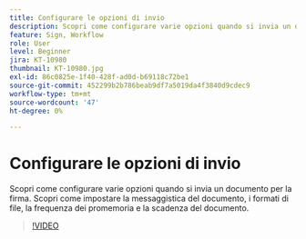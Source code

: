 ```yaml
---
title: Configurare le opzioni di invio
description: Scopri come configurare varie opzioni quando si invia un documento per la firma
feature: Sign, Workflow
role: User
level: Beginner
jira: KT-10980
thumbnail: KT-10980.jpg
exl-id: 86c0825e-1f40-428f-ad0d-b69118c72be1
source-git-commit: 452299b2b786beab9df7a5019da4f3840d9cdec9
workflow-type: tm+mt
source-wordcount: '47'
ht-degree: 0%

---
```


# Configurare le opzioni di invio

Scopri come configurare varie opzioni quando si invia un documento per la firma. Scopri come impostare la messaggistica del documento, i formati di file, la frequenza dei promemoria e la scadenza del documento.

>[!VIDEO](https://video.tv.adobe.com/v/3412764?quality=12&learn=on&hidetitle=true&captions=ita)

